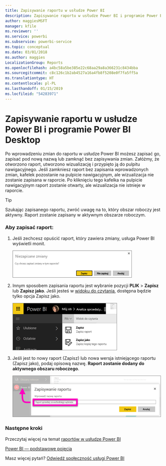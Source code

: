 ```yaml
---
title: Zapisywanie raportu w usłudze Power BI
description: Zapisywanie raportu w usłudze Power BI i programie Power BI Desktop
author: maggiesMSFT
manager: kfile
ms.reviewer: ''
ms.service: powerbi
ms.subservice: powerbi-service
ms.topic: conceptual
ms.date: 03/01/2018
ms.author: maggies
LocalizationGroup: Reports
ms.openlocfilehash: a4bc58a5be385e22c68aa29a8a366231c8434bba
ms.sourcegitcommit: c8c126c1b2ab4527a16a4fb8f5208e0f7fa5ff5a
ms.translationtype: HT
ms.contentlocale: pl-PL
ms.lasthandoff: 01/15/2019
ms.locfileid: "54283971"
---
```

# <a name="save-a-report-in-power-bi-service-and-power-bi-desktop"></a>Zapisywanie raportu w usłudze Power BI i programie Power BI Desktop
Po wprowadzeniu zmian do raportu w usłudze Power BI możesz zapisać go, zapisać pod nową nazwą lub zamknąć bez zapisywania zmian. Załóżmy, że otworzono raport, utworzono wizualizację i przypięto ją do pulpitu nawigacyjnego. Jeśli zamkniesz raport bez zapisania wprowadzonych zmian, kafelek pozostanie na pulpicie nawigacyjnym, ale wizualizacja nie zostanie zapisana w raporcie. Po kliknięciu tego kafelka na pulpicie nawigacyjnym raport zostanie otwarty, ale wizualizacja nie istnieje w raporcie.

> [!TIP]
> Szukając zapisanego raportu, zwróć uwagę na to, który obszar roboczy jest aktywny. Raport zostanie zapisany w aktywnym obszarze roboczym.
> 
> 

### <a name="to-save-a-report"></a>Aby zapisać raport:
1. Jeśli zechcesz opuścić raport, który zawiera zmiany, usługa Power BI wyświetli monit.
   
   ![Zapisywanie zmian](media/service-report-save/power-bi-unsaved.png)
2. Innym sposobem zapisania raportu jest wybranie pozycji **PLIK** \> **Zapisz** lub **Zapisz jako**. Jeśli jesteś w [widoku do czytania](consumer/end-user-reading-view.md), dostępna będzie tylko opcja Zapisz jako. 
   
   ![Zapisywanie raportu](media/service-report-save/power-bi-save-new.png)
3. Jeśli jest to nowy raport (Zapisz) lub nowa wersja istniejącego raportu (Zapisz jako), podaj opisową nazwę.  **Raport zostanie dodany do aktywnego obszaru roboczego**.
   
    ![nazywanie raportu](media/service-report-save/power-bi-save-dialog.png)

### <a name="next-steps"></a>Następne kroki
Przeczytaj więcej na temat [raportów w usłudze Power BI](consumer/end-user-reports.md)

[Power BI — podstawowe pojęcia](consumer/end-user-basic-concepts.md)

Masz więcej pytań? [Odwiedź społeczność usługi Power BI](http://community.powerbi.com/)

